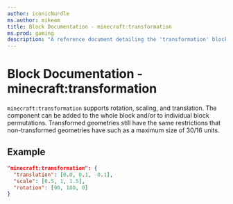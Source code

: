 ```yaml
---
author: iconicNurdle
ms.author: mikeam
title: Block Documentation - minecraft:transformation
ms.prod: gaming
description: "A reference document detailing the 'transformation' block component"
---
```


# Block Documentation - minecraft:transformation

`minecraft:transformation` supports rotation, scaling, and translation. The component can be added to the whole block and/or to individual block permutations. Transformed geometries still have the same restrictions that non-transformed geometries have such as a maximum size of 30/16 units.

## Example

```json
"minecraft:transformation": {
  "translation": [0.0, 0.1, -0.1],
  "scale": [0.5, 1, 1.5],
  "rotation": [90, 180, 0]
}
```

